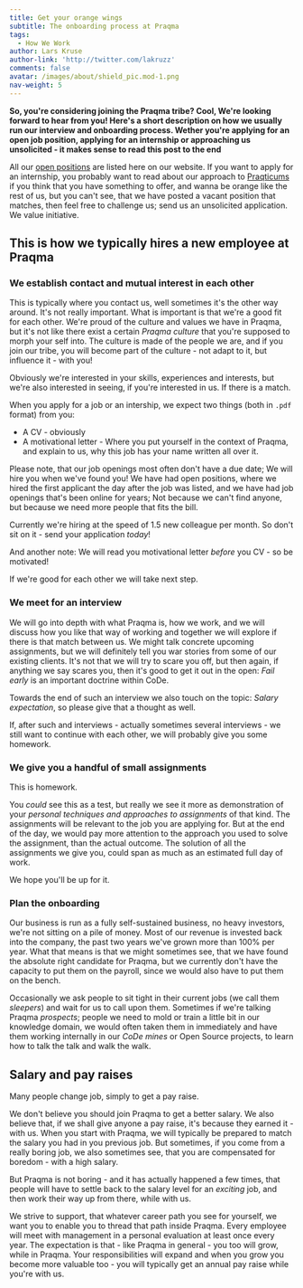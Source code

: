 ```yaml
---
title: Get your orange wings
subtitle: The onboarding process at Praqma
tags:
  - How We Work
author: Lars Kruse
author-link: 'http://twitter.com/lakruzz'
comments: false
avatar: /images/about/shield_pic.mod-1.png
nav-weight: 5
---
```


**So, you're considering joining the Praqma tribe? Cool, We're looking forward to hear from you! Here's a short description on how we usually run our interview and onboarding process. Wether you're applying for an open job position, applying for an internship or approaching us unsolicited - it makes sense to read this post to the end**

<!--break-->

All our [open positions](../../about/jobs/) are listed here on our website. If you want to apply for an internship, you probably want to read about our approach to [Praqticums](../praqticum/) if you think that you have something to offer, and wanna be orange like the rest of us, but you can't see, that we have posted a vacant position that matches, then feel free to challenge us; send us an unsolicited application. We value initiative.

## This is how we typically hires a new employee at Praqma

### We establish contact and mutual interest in each other

This is typically where you contact us, well sometimes it's the other way around. It's not really important. What is important is that we're a good fit for each other. We're proud of the culture and values we have in Praqma, but it's not like there exist a certain _Praqma culture_ that you're supposed to morph your self into. The culture is made of the people we are, and if you join our tribe, you will become part of the culture - not adapt to it, but influence it - with you!

Obviously we're interested in your skills, experiences and interests, but we're also interested in seeing, if you're interested in us. If there is a match.

When you apply for a job or an intership, we expect two things (both in `.pdf` format) from you:

* A CV - obviously
* A motivational letter - Where you put yourself in the context of Praqma, and explain to us, why this job has your name written all over it.

Please note, that our job openings most often don't have a due date; We will hire you when we've found you! We have had open positions, where we hired the first applicant the day after the job was listed, and we have had job openings that's been online for years; Not because we can't find anyone, but because we need more people that fits the bill.

Currently we're hiring at the speed of 1.5 new colleague per month. So don't sit on it - send your application _today_!

And another note: We will read you motivational letter _before_ you CV - so be motivated!

If we're good for each other we will take next step.

### We meet for an interview

We will go into depth with what Praqma is, how we work, and we will discuss how you like that way of working and together we will explore if there is that match between us. We might talk concrete upcoming assignments, but we will definitely tell you war stories from some of our existing clients. It's not that we will try to scare you off, but then again, if anything we say scares you, then it's good to get it out in the open: _Fail early_ is an important doctrine within CoDe.

Towards the end of such an interview we also touch on the topic: _Salary expectation_, so please give that a thought as well.

If, after such and interviews - actually sometimes several interviews - we still want to continue with each other, we will probably give you some homework.

### We give you a handful of small assignments

This is homework.

You _could_ see this as a test, but really we see it more as demonstration of your _personal techniques and approaches to assignments_ of that kind. The assignments will be relevant to the job you are applying for. But at the end of the day, we would pay more attention to the approach you used to solve the assignment, than the actual outcome. The solution of all the assignments we give you, could span as much as an estimated full day of work.

We hope you'll be up for it.

### Plan the onboarding

Our business is run as a fully self-sustained business, no heavy investors, we're not sitting on a pile of money. Most of our revenue is invested back into the company, the past two years we've grown more than 100% per year. What that means is that we might sometimes see, that we have found the absolute right candidate for Praqma, but we currently don't have the capacity to put them on the payroll, since we would also have to put them on the bench.

Occasionally we ask people to sit tight in their current jobs (we call them _sleepers_) and wait for us to call upon them. Sometimes if we're talking Praqma _prospects_; people we need to mold or train a little bit in our knowledge domain, we would often taken them in immediately and have them working internally in our _CoDe mines_ or Open Source projects, to learn how to talk the talk and walk the walk.

## Salary and pay raises

Many people change job, simply to get a pay raise.

We don't believe you should join Praqma to get a better salary. We also believe that, if we shall give anyone a pay raise, it's because they earned it - with us. When you start with Praqma, we will typically be prepared to match the salary you had in you previous job. But sometimes, if you come from a really boring job, we also sometimes see, that you are compensated for boredom - with a high salary.

But Praqma is not boring - and it has actually happened a few times, that people will have to settle back to the salary level for an _exciting_ job, and then work their way up from there, while with us.

We strive to support, that whatever career path you see for yourself, we want you to enable you to thread that path inside Praqma. Every employee will meet with management in a personal evaluation at least once every year. The expectation is that - like Praqma in general - you too will grow, while in Praqma. Your responsibilities will expand and when you grow you become more valuable too - you will typically get an annual pay raise while you're with us.
